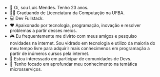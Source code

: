 - 👋 Oi, sou Luís Mendes. Tenho 23 anos.
- 👨‍🎓 Graduando de Licenciatura da Computação na UFBA.
- 💻 Dev Fullstack.
- ❤️ Apaixonado por tecnologia, programação, inovação e resolver problemas a partir desses meios.
- 🎮 Eu frequentemente me divirto com meus amigos e pesquiso novidades na internet. Sou vidrado em tecnologia e utilizo da maioria do meu tempo livre para adquirir mais conhecimenos em programação a partir de inúmeros cursos pela internet.
- 👀 Estou interessado em participar de comunidades de Devs.
- 🌱 Tenho focado em aprofundar meu conhecimento na temática microsserviços.



